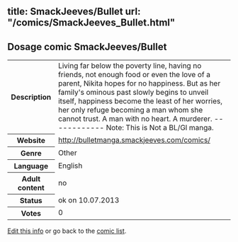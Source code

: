 title: SmackJeeves/Bullet
url: "/comics/SmackJeeves_Bullet.html"
---
Dosage comic SmackJeeves/Bullet
-----------------------------------------

<p id="msg"></p>
<script type="text/javascript">
if (window.location.search === '?edit_info_mail=sent_ok') {
  var elem = document.getElementById("msg");
  elem.innerHTML = 'Edited information sucessfully sent for review, which is usually done daily. Thanks!';
  elem.className = 'ok';
}
</script>
<table class="comicinfo">
<tr>
<th>Description</th><td>Living far below the poverty line, having no friends, not enough food or even the love of a parent, Nikita hopes for no happiness. But as her family's ominous past slowly begins to unveil itself, happiness become the least of her worries, her only refuge becoming a man whom she cannot trust. A man with no heart. A murderer. ------------ Note: This is Not a BL/Gl manga.</td>
</tr>
<tr>
<th>Website</th><td><a href="http://bulletmanga.smackjeeves.com/comics/">http://bulletmanga.smackjeeves.com/comics/</a></td>
</tr>
<tr>
<th>Genre</th><td>Other</td>
</tr>
<tr>
<th>Language</th><td>English</td>
</tr>
<tr>
<th>Adult content</th><td>no</td>
</tr>
<tr>
<th>Status</th><td>ok on 10.07.2013</td>
</tr>
<tr>
<th>Votes</th><td>0</td>
</tr>
</table>

[Edit this info](SmackJeeves_Bullet_edit.html) or go back to the [comic list](../comic-index.html).
